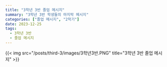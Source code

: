 ```yaml
---
title: "3학년 3반 졸업 메시지"
summary: "3학년 3반 학생들의 마지막 메시지"
categories: ["졸업 메시지", "2학기"]
date: 2023-12-25
tags:
  - 3학년 3반
  - 졸업 메시지
---
```


{{< img src="/posts/third-3/images/3학년3반.PNG" title="3학년 3반 졸업 메시지" >}}